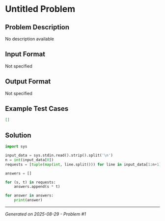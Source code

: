 # Untitled Problem

## Problem Description
No description available

## Input Format
Not specified

## Output Format
Not specified

## Example Test Cases
```json
[]
```

## Solution
```python
import sys

input_data = sys.stdin.read().strip().split('\n')
n = int(input_data[0])
requests = [tuple(map(int, line.split())) for line in input_data[1:n+1]]

answers = []

for (s, t) in requests:
    answers.append(s * t)

for answer in answers:
    print(answer)
```

---
*Generated on 2025-08-29 - Problem #1*